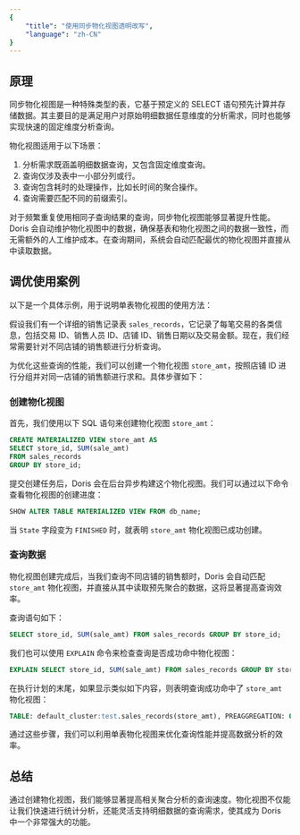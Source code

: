 ```yaml
---
{
    "title": "使用同步物化视图透明改写",
    "language": "zh-CN"
}
---
```


<!-- 
Licensed to the Apache Software Foundation (ASF) under one
or more contributor license agreements.  See the NOTICE file
distributed with this work for additional information
regarding copyright ownership.  The ASF licenses this file
to you under the Apache License, Version 2.0 (the
"License"); you may not use this file except in compliance
with the License.  You may obtain a copy of the License at

  http://www.apache.org/licenses/LICENSE-2.0

Unless required by applicable law or agreed to in writing,
software distributed under the License is distributed on an
"AS IS" BASIS, WITHOUT WARRANTIES OR CONDITIONS OF ANY
KIND, either express or implied.  See the License for the
specific language governing permissions and limitations
under the License.
-->

## 原理

同步物化视图是一种特殊类型的表，它基于预定义的 SELECT 语句预先计算并存储数据。其主要目的是满足用户对原始明细数据任意维度的分析需求，同时也能够实现快速的固定维度分析查询。

物化视图适用于以下场景：

1. 分析需求既涵盖明细数据查询，又包含固定维度查询。
2. 查询仅涉及表中一小部分列或行。
3. 查询包含耗时的处理操作，比如长时间的聚合操作。
4. 查询需要匹配不同的前缀索引。

对于频繁重复使用相同子查询结果的查询，同步物化视图能够显著提升性能。Doris 会自动维护物化视图中的数据，确保基表和物化视图之间的数据一致性，而无需额外的人工维护成本。在查询期间，系统会自动匹配最优的物化视图并直接从中读取数据。

## 调优使用案例

以下是一个具体示例，用于说明单表物化视图的使用方法：

假设我们有一个详细的销售记录表 `sales_records`，它记录了每笔交易的各类信息，包括交易 ID、销售人员 ID、店铺 ID、销售日期以及交易金额。现在，我们经常需要针对不同店铺的销售额进行分析查询。

为优化这些查询的性能，我们可以创建一个物化视图 `store_amt`，按照店铺 ID 进行分组并对同一店铺的销售额进行求和。具体步骤如下：

### 创建物化视图

首先，我们使用以下 SQL 语句来创建物化视图 `store_amt`：

```sql
CREATE MATERIALIZED VIEW store_amt AS 
SELECT store_id, SUM(sale_amt) 
FROM sales_records
GROUP BY store_id;
```

提交创建任务后，Doris 会在后台异步构建这个物化视图。我们可以通过以下命令查看物化视图的创建进度：

```sql
SHOW ALTER TABLE MATERIALIZED VIEW FROM db_name; 
```

当 `State` 字段变为 `FINISHED` 时，就表明 `store_amt` 物化视图已成功创建。

### 查询数据

物化视图创建完成后，当我们查询不同店铺的销售额时，Doris 会自动匹配 `store_amt` 物化视图，并直接从其中读取预先聚合的数据，这将显著提高查询效率。

查询语句如下：

```sql
SELECT store_id, SUM(sale_amt) FROM sales_records GROUP BY store_id;
```

我们也可以使用 `EXPLAIN` 命令来检查查询是否成功命中物化视图：

```sql
EXPLAIN SELECT store_id, SUM(sale_amt) FROM sales_records GROUP BY store_id;
```

在执行计划的末尾，如果显示类似如下内容，则表明查询成功命中了 `store_amt` 物化视图：

```sql
TABLE: default_cluster:test.sales_records(store_amt), PREAGGREGATION: ON
```

通过这些步骤，我们可以利用单表物化视图来优化查询性能并提高数据分析的效率。

## 总结

通过创建物化视图，我们能够显著提高相关聚合分析的查询速度。物化视图不仅能让我们快速进行统计分析，还能灵活支持明细数据的查询需求，使其成为 Doris 中一个非常强大的功能。 